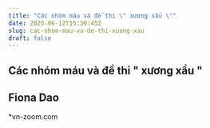 ```yaml
---
title: "Các nhóm máu và đề thi \" xương xẩu \""
date: 2025-06-12T15:36:45Z
slug: cac-nhom-mau-va-de-thi-xuong-xau
draft: false
---
```


## Các nhóm máu và đề thi " xương xẩu "

## Fiona Dao

*vn-zoom.com